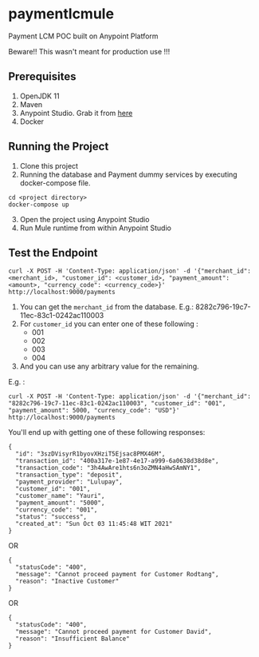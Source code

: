 # paymentlcmule
Payment LCM POC built on Anypoint Platform

Beware!! This wasn't meant for production use !!!

## Prerequisites

1. OpenJDK 11
2. Maven
3. Anypoint Studio. Grab it from [here](https://www.mulesoft.com/lp/dl/studio)
4. Docker

## Running the Project

1. Clone this project
2. Running the database and Payment dummy services by executing docker-compose file.
```
cd <project directory>
docker-compose up
```
3. Open the project using Anypoint Studio
4. Run Mule runtime from within Anypoint Studio
   
## Test the Endpoint

```
curl -X POST -H 'Content-Type: application/json' -d '{"merchant_id": <merchant_id>, "customer_id": <customer_id>, "payment_amount": <amount>, "currency_code": <currency_code>}' http://localhost:9000/payments
```

1. You can get the `merchant_id` from the database. E.g.: 8282c796-19c7-11ec-83c1-0242ac110003
2. For `customer_id` you can enter one of these following :
   - 001
   - 002
   - 003
   - 004
3. And you can use any arbitrary value for the remaining.

E.g. : 
```
curl -X POST -H 'Content-Type: application/json' -d '{"merchant_id": "8282c796-19c7-11ec-83c1-0242ac110003", "customer_id": "001", "payment_amount": 5000, "currency_code": "USD"}' http://localhost:9000/payments
```

You'll end up with getting one of these following responses:

```
{
  "id": "3szDVisyrR1byovXHziT5Ejsac8PMX46M",
  "transaction_id": "400a317e-1e87-4e17-a999-6a0638d38d8e",
  "transaction_code": "3h4AwAre1hts6n3oZMN4aHwSAmNY1",
  "transaction_type": "deposit",
  "payment_provider": "Lulupay",
  "customer_id": "001",
  "customer_name": "Yauri",
  "payment_amount": "5000",
  "currency_code": "001",
  "status": "success",
  "created_at": "Sun Oct 03 11:45:48 WIT 2021"
}
```

OR

```
{
  "statusCode": "400",
  "message": "Cannot proceed payment for Customer Rodtang",
  "reason": "Inactive Customer"
}
```

OR

```
{
  "statusCode": "400",
  "message": "Cannot proceed payment for Customer David",
  "reason": "Insufficient Balance"
}
```
